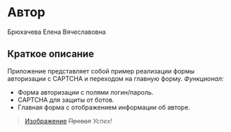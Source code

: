 # **Автор**
Брюхачева Елена Вячеславовна
## **Краткое описание**
Приложение представляет собой пример реализации формы авторизации с CAPTCHA и переходом на главную форму.
*Функционал:*
*  Форма авторизации с полями логин/пароль.
*  CAPTCHA для защиты от ботов.
*  Главная форма с отображением информации об авторе.
> [Изображение](https://www.google.ru/urlsa=i&url=https%3A%2F%2Fresult.school%2Froadmap%2Ffrontend%2Farticle%2Fgit&psig=AOvVaw0kyKVELbc24Un57ZuCkQVg&ust=1744353209656000&source=images&cd=vfe&opi=89978449&ved=0CBQQjRxqFwoTCLD44p7szIwDFQAAAAAdAAAAABAE)
~~Провал~~   *Успех!*
